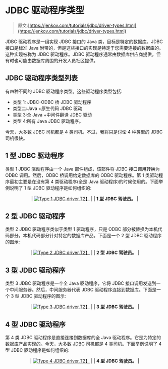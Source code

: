 # JDBC 驱动程序类型

> 原文:[https://jenkov.com/tutorials/jdbc/driver-types.html](https://jenkov.com/tutorials/jdbc/driver-types.html)

JDBC 驱动程序是一组实现 JDBC 接口的 Java 类，目标是特定的数据库。JDBC 接口是标准 Java 附带的，但是这些接口的实现是特定于您需要连接的数据库的。这种实现被称为 JDBC 驱动程序。JDBC 驱动程序通常由数据库供应商提供，但有时也可能由数据库周围的开发人员社区提供。

## JDBC 驱动程序类型列表

有四种不同的 JDBC 驱动程序类型。这些驱动程序类型包括:

*   类型 1: JDBC-ODBC 桥 JDBC 驱动程序
*   类型二:Java +原生代码 JDBC 驱动
*   类型 3:全 Java +中间件翻译 JDBC 驱动
*   类型 4:所有 Java JDBC 驱动程序。

今天，大多数 JDBC 司机都是 4 类司机。不过，我将只是讨论 4 种类型的 JDBC 司机很快。

## 1 型 JDBC 驱动程序

类型 1 JDBC 驱动程序由一个 Java 部件组成，该部件将 JDBC 接口调用转换为 ODBC 调用。然后，ODBC 桥调用给定数据库的 ODBC 驱动程序。第 1 类驱动程序最初主要是在没有第 4 类驱动程序(全是 Java 驱动程序)的时候使用的。下面举例说明了 1 型 JDBC 驱动程序是如何组织的:

<center>

| [![Type 1 JDBC driver.](../Images/8ab559af86cd4b1879a93c89599e487c.png)T2】](/images/java-jdbc/driver-type-1.png) |
| **1 型 JDBC 驾驶员。** |

</center>

## 2 型 JDBC 驱动程序

类型 2 JDBC 驱动程序类似于类型 1 驱动程序，只是 ODBC 部分被替换为本机代码部分。本机代码部分针对特定的数据库产品。下面是一个 2 型 JDBC 驱动程序的图示:

<center>

| [![Type 2 JDBC driver.](../Images/c52a8703dd746f53f31b178e7ac668e1.png)T2】](/images/java-jdbc/driver-type-2.png) |
| **2 型 JDBC 驾驶员。** |

</center>

## 3 型 JDBC 驱动程序

类型 3 JDBC 驱动程序是一个全 Java 驱动程序，它将 JDBC 接口调用发送到一个中间服务器。然后，中间服务器代表 JDBC 驱动程序连接到数据库。下面是一个 3 型 JDBC 驱动程序的图示:

<center>

| [![Type 3 JDBC driver.](../Images/d6e5040774374df7a8829512ff9271a3.png)T2】](/images/java-jdbc/driver-type-3.png) |
| **3 型 JDBC 驾驶员。** |

</center>

## 4 型 JDBC 驱动程序

第 4 类 JDBC 驱动程序是直接连接到数据库的全 Java 驱动程序。它是为特定的数据库产品实现的。今天，大多数 JDBC 司机都是 4 类司机。下面举例说明了 4 型 JDBC 驱动程序是如何组织的:

<center>

| [![Type 4 JDBC driver.](../Images/1cb70c8269ced000ed93243062828c6d.png)T2】](/images/java-jdbc/driver-type-4.png) |
| **4 型 JDBC 驾驶员。** |

</center>